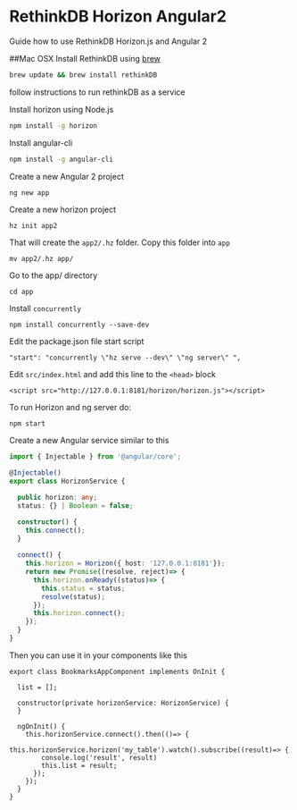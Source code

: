 # RethinkDB Horizon Angular2
Guide how to use RethinkDB Horizon.js and Angular 2

##Mac OSX
Install RethinkDB using [brew](http://brew.sh/)
```bash
brew update && brew install rethinkDB
```

follow instructions to run rethinkDB as a service

Install horizon using Node.js
```bash
npm install -g horizon
```

Install angular-cli
```bash
npm install -g angular-cli
```

Create a new Angular 2 project
```
ng new app
```

Create a new horizon project
```bash
hz init app2
```
That will create the `app2/.hz` folder. Copy this folder into `app`
```
mv app2/.hz app/
```

Go to the app/ directory
```
cd app
```

Install `concurrently`
```
npm install concurrently --save-dev
```

Edit the package.json file start script
```
"start": "concurrently \"hz serve --dev\" \"ng server\" ",
```

Edit `src/index.html` and add this line to the `<head>` block
```
<script src="http://127.0.0.1:8181/horizon/horizon.js"></script>
```

To run Horizon and ng server do:
```
npm start
```

Create a new Angular service similar to this
```typescript
import { Injectable } from '@angular/core';

@Injectable()
export class HorizonService {

  public horizon: any;
  status: {} | Boolean = false;

  constructor() {    
    this.connect();   
  }
 
  connect() {     
    this.horizon = Horizon({ host: '127.0.0.1:8181'});    
    return new Promise((resolve, reject)=> {
      this.horizon.onReady((status)=> {
        this.status = status;        
        resolve(status);                
      });      
      this.horizon.connect();            
    });        
  }    
}
```

Then you can use it in your components like this
```
export class BookmarksAppComponent implements OnInit {
  
  list = [];
    
  constructor(private horizonService: HorizonService) {           
  }
  
  ngOnInit() {    
    this.horizonService.connect().then(()=> {      
      this.horizonService.horizon('my_table').watch().subscribe((result)=> {
        console.log('result', result)
        this.list = result; 
      });      
    });    
  }     
}
```




